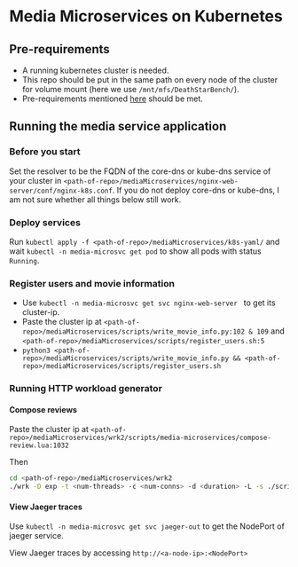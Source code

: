 # Media Microservices on Kubernetes

## Pre-requirements

- A running kubernetes cluster is needed.
- This repo should be put in the same path on every node of the cluster for volume mount (here we use `/mnt/mfs/DeathStarBench/`).
- Pre-requirements mentioned [here](https://github.com/delimitrou/DeathStarBench/blob/master/mediaMicroservices/README.md) should be met.

## Running the media service application

### Before you start

Set the resolver to be the FQDN of the core-dns or kube-dns  service of your cluster in `<path-of-repo>/mediaMicroservices/nginx-web-server/conf/nginx-k8s.conf`. If you do not deploy core-dns or kube-dns, I am not sure whether all things below still work.

### Deploy services

Run `kubectl apply -f <path-of-repo>/mediaMicroservices/k8s-yaml/` and wait `kubectl -n media-microsvc get pod` to show all pods with status `Running`.

### Register users and movie information

- Use `kubectl -n media-microsvc get svc nginx-web-server ` to get its cluster-ip.
- Paste the cluster ip at `<path-of-repo>/mediaMicroservices/scripts/write_movie_info.py:102 & 109` and `<path-of-repo>/mediaMicroservices/scripts/register_users.sh:5`
- `python3 <path-of-repo>/mediaMicroservices/scripts/write_movie_info.py && <path-of-repo>/mediaMicroservices/scripts/register_users.sh`

### Running HTTP workload generator

#### Compose reviews

Paste the cluster ip at `<path-of-repo>/mediaMicroservices/wrk2/scripts/media-microservices/compose-review.lua:1032`

Then

```bash
cd <path-of-repo>/mediaMicroservices/wrk2
./wrk -D exp -t <num-threads> -c <num-conns> -d <duration> -L -s ./scripts/media-microservices/compose-review.lua http://<cluster-ip>:8080/wrk2-api/review/compose -R <reqs-per-sec>
```

#### View Jaeger traces

Use `kubectl -n media-microsvc get svc jaeger-out` to get the NodePort of jaeger service.

 View Jaeger traces by accessing `http://<a-node-ip>:<NodePort>` 
